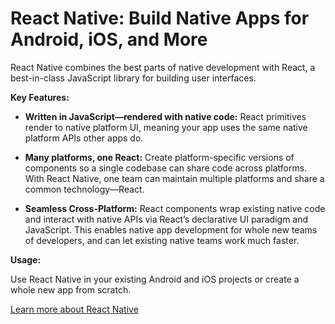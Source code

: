 # React Native: Build Native Apps for Android, iOS, and More

React Native combines the best parts of native development with React, a best-in-class JavaScript library for building user interfaces.

**Key Features:**

- **Written in JavaScript—rendered with native code:** React primitives render to native platform UI, meaning your app uses the same native platform APIs other apps do.

- **Many platforms, one React:** Create platform-specific versions of components so a single codebase can share code across platforms. With React Native, one team can maintain multiple platforms and share a common technology—React.

- **Seamless Cross-Platform:** React components wrap existing native code and interact with native APIs via React’s declarative UI paradigm and JavaScript. This enables native app development for whole new teams of developers, and can let existing native teams work much faster.

**Usage:**

Use React Native in your existing Android and iOS projects or create a whole new app from scratch.

[Learn more about React Native](https://reactnative.dev/)
